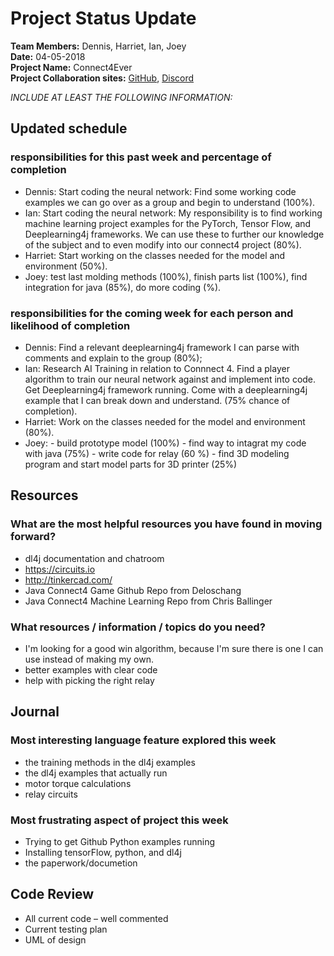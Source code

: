# Project Status Update  
**Team Members:** Dennis, Harriet, Ian, Joey  
**Date:** 04-05-2018  
**Project Name:** Connect4Ever  
**Project Collaboration sites:** [GitHub](https://github.com/pseudodennis/connect4ever), [Discord](https://discord.gg/vPjCC7r)  

*INCLUDE AT LEAST THE FOLLOWING INFORMATION:*  
## Updated schedule  
### responsibilities for this past week and  percentage of completion
  - Dennis:  Start coding the neural network: Find some working code examples we can go over as a group and begin to understand (100%).  
  - Ian: Start coding the neural network: My responsibility is to find working machine learning project examples for the PyTorch, Tensor Flow, and Deeplearning4j frameworks. We can use these to further our knowledge of the subject and to even modify into our connect4 project (80%).
  - Harriet: Start working on the classes needed for the model and environment (50%).  
  - Joey: test last molding methods (100%), finish parts list (100%), find integration for java (85%), do more coding (%).  

### responsibilities for the coming week for each person and likelihood of completion
  - Dennis: Find a relevant deeplearning4j framework I can parse with comments and explain to the group (80%);
  - Ian: Research AI Training in relation to Connnect 4. Find a player algorithm to train our neural network against and implement into code. Get Deeplearning4j framework running. Come with a deeplearning4j example that I can break down and understand. (75% chance of completion).
  - Harriet: Work on the classes needed for the model and environment (80%).
  - Joey:  - build prototype model (100%)
           - find way to intagrat my code with java (75%)
           - write code for relay (60 %)
           - find 3D modeling program and start model parts for 3D printer (25%)


## Resources  
### What are the most helpful resources you have found in moving forward?  
  - dl4j documentation and chatroom
  - https://circuits.io
  - http://tinkercad.com/
  - Java Connect4 Game Github Repo from Deloschang 
  - Java Connect4 Machine Learning Repo from Chris Ballinger
  
### What resources / information / topics do you need?  
  - I'm looking for a good win algorithm, because I'm sure there is one I can use instead of making my own.
  - better examples with clear code
  - help with picking the right relay 



## Journal  
### Most interesting language feature explored this week  
  - the training methods in the dl4j examples
  - the dl4j examples that actually run
  -  motor torque calculations
  -  relay circuits 

### Most frustrating aspect of project this week  
  - Trying to get Github Python examples running
  - Installing tensorFlow, python, and dl4j 
  - the paperwork/documetion

## Code Review  
  - All current code – well commented  
  - Current testing plan  
  - UML of design  
